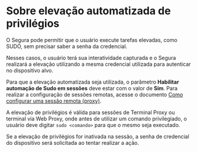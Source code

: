 # Sobre elevação automatizada de privilégios

O Segura pode permitir que o usuário execute tarefas elevadas, como SUDO, sem precisar saber a senha da credencial.

Nesses casos, o usuário terá sua interatividade capturada e o Segura realizará a elevação utilizando a mesma credencial utilizada para autenticar no dispositivo alvo.

Para que a elevação automatizada seja utilizada, o parâmetro **Habilitar automação de Sudo em sessões** deve estar com o valor de **Sim**. Para realizar a configuração de sessões remotas, acesse o documento [Como configurar uma sessão remota (proxy)](/v4/docs/pt/pam-session-configure-remote-session-proxy).

A elevação de privilégios é válida para sessões de Terminal Proxy ou terminal via Web Proxy, onde antes de utilizar um comando privilegiado, o usuário deve digitar `sudo <comando>` para que o mesmo seja executado.

Se a elevação de privilégios for inativada na sessão, a senha de credencial do dispositivo será solicitada ao tentar realizar a ação.

